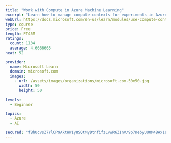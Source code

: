 ```yaml
---
title: "Work with Compute in Azure Machine Learning"
excerpt: "Learn how to manage compute contexts for experiments in Azure Machine Learning."
webUrl: https://docs.microsoft.com/en-us/learn/modules/use-compute-contexts-in-aml/
type: course
price: Free
length: PT45M
ratings:
  count: 1134
  average: 4.6666665
heat: 52

provider:
  name: Microsoft Learn
  domain: microsoft.com
  images:
    - url: /assets/images/organizations/microsoft.com-50x50.jpg
      width: 50
      height: 50

levels:
  - Beginner

topics:
  - Azure
  - AI

secured: "fBhUcvsZ7YlCP9AktHWIy8SQtMyDtnfifzLvwR6ZInV/9p7nebyUU0M4BAx1LRvkPz2dBuFwaqovThf2lPrShW5wS8lmeQa9ZDTs2HtNTdUrvOVtpM3jv2ydtYgqNEIGRZS/q4qEWPnqjrUs68Lejoo21BWpWgb6r/DmAIOnqVIJeX0GxcfdKcCZhd9EuiF8nNm1AW2GZuiIBwpCVK2+VAvp4wZZWJ8kpEkJleNF54IEBpM8T8/asWxiMzT0sm6exmPskAX+gFUrbGtxz7f8nsHA5ID8QFTYMZjjTxB1HSAp1ZXDj2d0iAk+s3o3RYj5tATODz5wUq+Jbt5NCdB3BGn3hKsb0+fRDS8efxscypcBrXRONtcyQ2u5JRbULZPYU7xG+OMYCoxgprJB+/1u51VS6tAwoUsHF+hANwlVcSs=;vEJFffj8OUjYNEkXK6AWSg=="
---
```


